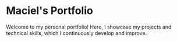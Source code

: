 # Maciel's Portfolio

Welcome to my personal portfolio! Here, I showcase my projects and technical skills, which I continuously develop and improve.
